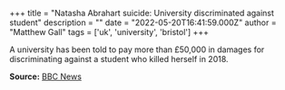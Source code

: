 +++
title = "Natasha Abrahart suicide: University discriminated against student"
description = ""
date = "2022-05-20T16:41:59.000Z"
author = "Matthew Gall"
tags = ['uk', 'university', 'bristol']
+++

A university has been told to pay more than £50,000 in damages for discriminating against a student who killed herself in 2018.  

**Source:** [BBC News](https://www.bbc.co.uk/news/uk-england-nottinghamshire-61510479)
